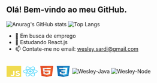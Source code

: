## Olá! Bem-vindo ao meu GitHub.

![Anurag's GitHub stats](https://github-readme-stats.vercel.app/api?username=wesleysardi&show_icons=true&theme=neon)
![Top Langs](https://github-readme-stats.vercel.app/api/top-langs/?username=anuraghazra&layout=compact)

- 🔭 Em busca de emprego
- 🌱 Estudando React.js
- 📫 Contate-me no email: wesley.sardi@gmail.com

<div style="display: inline_block"><br>
  <img align="center" alt="Wesley-Js" height="30" width="40" src="https://raw.githubusercontent.com/devicons/devicon/master/icons/javascript/javascript-plain.svg">
  <img align="center" alt="Wesley-React" height="30" width="40" src="https://raw.githubusercontent.com/devicons/devicon/master/icons/react/react-original.svg">
  <img align="center" alt="Wesley-HTML" height="30" width="40" src="https://raw.githubusercontent.com/devicons/devicon/master/icons/html5/html5-original.svg">
  <img align="center" alt="Wesley-CSS" height="30" width="40" src="https://raw.githubusercontent.com/devicons/devicon/master/icons/css3/css3-original.svg">
  <img align="center" alt="Wesley-Java" height="30" width="40" src="https://raw.githubusercontent.com/devicons/devicon/master/icons/python/java-original.svg">
  <img align="center" alt="Wesley-Node" height="30" width="40" src="https://raw.githubusercontent.com/devicons/devicon/master/icons/python/nodejs-original.svg">
</div>
